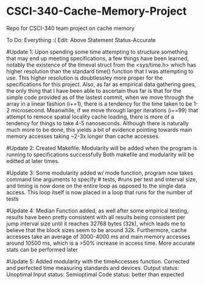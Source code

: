 # CSCI-340-Cache-Memory-Project
Repo for CSCI-340 team project on cache memory

To Do: Everything :(
Edit: Above Statement Status-Accurate

#Update 1:
Upon spending some time attempting to structure something that may end up meeting specifications, a few things have been learned, notably the existence of the timeval struct from the <sys/time.h> which has higher resolution than the standard time() function that I was attempting to use. This higher resolution is doubtlessley more proper for the specifications for this project. Also, as far as empirical data gathering goes, the only thing that I have been able to ascertain thus far is that for the simple code provided as of the lastest commit, when we move through the array in a linear fashion (i+=1), there is a tendency for the time taken to be 1-2 microsecond. Meanwhile, if we move through larger iterations (i+=99) that attempt to remoce spatial locality cache loading, there is more of a tendency for things to take 4-5 nanoseconds. Although there is naturally much more to be done, this yields a bit of evidence pointing towards main memory accesses taking ~2-3x longer than cache accesses. 

#Update 2: 
Created Makefile. Modularity will be added when the program is running to specifications successfully
Both makefile and modularity will be editted at later times.

#Update 3: 
Some modularity added w/ mode function, program now takes command line arguments to specify # tests, #runs per test and interval size, and timing is now done
on the entire loop as opposed to the single data access. This loop itself is now placed in a loop that runs for the number of tests

#Update 4: 
Median Function added, as well after some empirical testing, results have been pretty consistent with all results being consistent per jump interval size until it reaches 32768 bytes (32k), which leads me to believe that the block sizes seem to be around 32k. Furthermore, cache accesses take an average of 3000-4000 ms and main memory accesses around 10500 ms, which is a >50% increase in access time. More accurate stats can be performed later 

#Update 5:
Added modularity with the timeAccesses function. Corrected and perfected time measuring standards and devices.
Output status: Unoptimal
Input status: Semioptimal
Code status: better than expected
